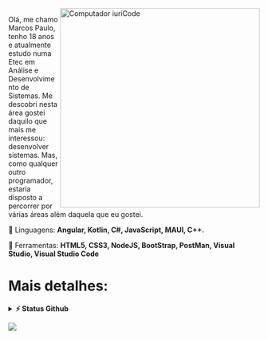 <img src="https://raw.githubusercontent.com/MicaelliMedeiros/micaellimedeiros/master/image/computer-illustration.png" min-width="400px" max-width="400px" width="400px" align="right" alt="Computador iuriCode">

<p align="left"> 
 Olá, me chamo Marcos Paulo, tenho 18 anos e atualmente estudo numa Etec em Análise e Desenvolvimento de Sistemas.
  Me descobri nesta área gostei daquilo que mais me interessou: desenvolver sistemas.
  Mas, como qualquer outro programador, estaria disposto a percorrer por várias áreas além daquela que eu gostei.
</p>

<p align="left">
  🦄 Linguagens: <strong>Angular, Kotlin, C#, JavaScript, MAUI, C++.</strong>
</p>

<p align="left">
  💼 Ferramentas: <strong>HTML5, CSS3, NodeJS, BootStrap, PostMan, Visual Studio, Visual Studio Code</strong>
</p>

# Mais detalhes:

<details>
  <summary><b>⚡ Status Github</b></summary>

  <br />
  <img height="180em" src="https://github-readme-stats.vercel.app/api?username=M4rc0sPaulo&show_icons=true&theme=github_dark&hide_border=true&&count_private=true&include_all_commits=true" />
  <img height="180em" src="https://github-readme-stats.vercel.app/api/top-langs/?username=M4rc0sPaulo&exclude_repo=KNN-Image-Classification&theme=github_dark&show_icons=true&hide_border=true&layout=compact&langs_count=8"/>
</details>


<p align="left">

  <a href="https://www.linkedin.com/in/marcos-paulo-530143275/" alt="Linkedin" rel="nofollow">
  <img src="https://img.shields.io/badge/-Linkedin-0e76a8?style=flat-square&logo=Linkedin&logoColor=white&link=https://www.linkedin.com/in/marcos-paulo-530143275/" /></a>
</p>  




